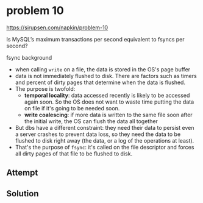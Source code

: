 # problem 10

https://sirupsen.com/napkin/problem-10

Is MySQL’s maximum transactions per second equivalent to fsyncs per second?

fsync background
* when calling `write` on a file, the data is stored in the OS's page buffer
* data is not immediately flushed to disk. There are factors such as 
  timers and percent of dirty pages that determine when the data is flushed.
* The purpose is twofold:
    * **temporal locality**: data accessed recently is likely
      to be accessed again soon. So the OS does not want to waste time putting
      the data on file if it's going to be needed soon.
    * **write coalescing**: if more data is written to the same file soon
      after the initial write, the OS can flush the data all together 
* But dbs have a different constraint: they need their data to persist
  even a server crashes to prevent data loss, so they need the data to be
  flushed to disk right away (the data, or a log of the operations at least).
* That's the purpose of `fsync`: it's called on the file descriptor
  and forces all dirty pages of that file to be flushed to disk.

## Attempt


## Solution



